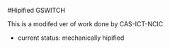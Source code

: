 #Hipified GSWITCH

This is a modifed ver of work done by CAS-ICT-NCIC
 - current status: mechanically hipified
